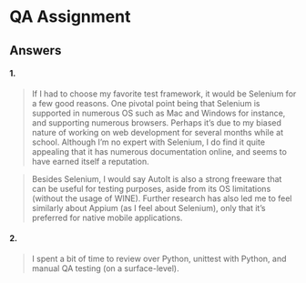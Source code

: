 # QA Assignment

## Answers
#### 1.
>If I had to choose my favorite test framework, it would be Selenium for a few good reasons. One pivotal point being that Selenium is supported in numerous OS such as Mac and Windows for instance, and supporting numerous browsers. Perhaps it’s due to my biased nature of working on web development for several months while at school. Although I’m no expert with Selenium, I do find it quite appealing that it has numerous documentation online, and seems to have earned itself a reputation. 

>Besides Selenium, I would say AutoIt is also a strong freeware that can be useful for testing purposes, aside from its OS limitations (without the usage of WINE). Further research has also led me to feel similarly about Appium (as I feel about Selenium), only that it’s preferred for native mobile applications.

#### 2.
>I spent a bit of time to review over Python, unittest with Python, and manual QA testing (on a surface-level). 
